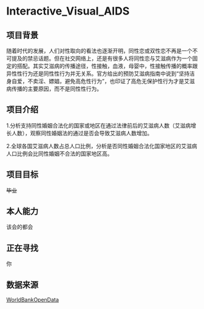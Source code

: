 # Interactive_Visual_AIDS

## 项目背景
随着时代的发展，人们对性取向的看法也逐渐开明，同性恋或双性恋不再是一个不可提及的禁忌话题。但在社交网络上，还是有很多人将同性恋与艾滋病作为一个固定的搭配。其实艾滋病的传播途径，性接触，血液，母婴中，性接触传播的概率跟异性性行为还是同性性行为并无关系。官方给出的预防艾滋病指南中说到“坚持洁身自爱，不卖淫、嫖娼，避免高危性行为”，也印证了高危无保护性行为才是艾滋病传播的主要原因，而不是同性性行为。

## 项目介绍

1.分析支持同性婚姻合法化的国家或地区在通过法律前后的艾滋病人数（艾滋病增长人数），观察同性婚姻法的通过是否会导致艾滋病人数增加。

2.全球各国艾滋病人数占总人口比例，分析是否同性婚姻合法化国家地区的艾滋病人口比例会比同性婚姻不合法的国家地区高。

## 项目目标
~~毕业~~

## 本人能力
该会的都会


## 正在寻找
你

## 数据来源
[WorldBankOpenData](https://data.worldbank.org.cn/)
